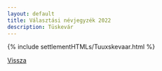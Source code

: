 ```yaml
---
layout: default
title: Választási névjegyzék 2022
description: Tüskevár
---
```


{% include settlementHTMLs/Tuuxskevaar.html %}

[Vissza](../)